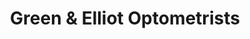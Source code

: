 ---
title: "Green & Elliot Optometrists"
url: /battle/green-und-elliot-optometrists/
shop: Optiker
---